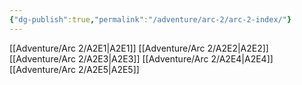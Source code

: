 ```yaml
---
{"dg-publish":true,"permalink":"/adventure/arc-2/arc-2-index/"}
---
```


[[Adventure/Arc 2/A2E1\|A2E1]]
[[Adventure/Arc 2/A2E2\|A2E2]]
[[Adventure/Arc 2/A2E3\|A2E3]]
[[Adventure/Arc 2/A2E4\|A2E4]]
[[Adventure/Arc 2/A2E5\|A2E5]]